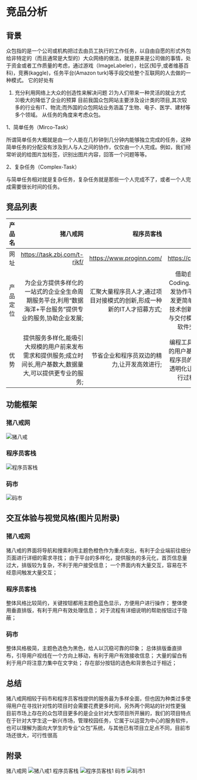 # 竞品分析




## 背景

众包指的是一个公司或机构把过去由员工执行的工作任务，以自由自愿的形式外包给非特定的（而且通常是大型的）大众网络的做法，就是原来是公司做的事情，处于资金或者工作质量的考虑，通过游戏（ImageLabeler），社区(知乎,或者维基百科)，竞赛(kaggle)，任务平台(Amazon turk)等手段交给整个互联网的人去做的一种模式。
它的好处有
1) 充分利用网络上大众的创造性来解决问题
2)为人们带来一种灵活的就业方式
3)极大的降低了企业的预算
目前我国众包网站主要涉及设计类的项目,其次较多的行业有IT、物流;而外国的众包网站业务涵盖了生物、电子、医学、建材等多个领域。
从任务的角度来考虑众包。

1、简单任务（Mirco-Task）

所谓简单任务大概就是由一个人能在几秒钟到几分钟内能够独立完成的任务，这种简单任务的分配没有涉及到人与人之间的协作，仅仅由一个人完成。例如，我们经常听说的给图片加标签，识别出图片内容，回答一个问题等等。

2、复杂任务（Complex-Task）

与简单任务相对就是复杂任务，复杂任务就是那些一个人完成不了，或者一个人完成需要很长时间的任务。

## 竞品列表

| 产品名       | 猪八戒网   |  程序员客栈  |  码市  |
| ----  | -----:  | ----:  |:-------:|
|  网址    | <https://task.zbj.com/t-rjkf/>        |       <https://www.proginn.com/>   |     https://codemart.com/    |
| 产品定位  | 为企业方提供多样化的一站式的企业全生命周期服务平台,利用“数据海洋+平台服务”提供专业的服务,协助企业发展;   |   汇聚大量程序员人才,通过项目对接模式的创新,形成一种新的IT人才招募方式;    |  借助自主研发运营Coding.net云端软件开发协作平台,秉承"让开发更简单"的理念,通过技术创新推动软件开发与交付模式的转变,提高软件交付的效率;  |
| 优势      |   提供服务多样化,能吸引大规模的用户前来发布需求和提供服务;成立时间长,用户基数大,数据量大,可以提供更专业的服务;   |   节省企业和程序员双边的精力,让开发高效进行;   |  编程工具的背景有良好的用户基础,有良好优质程序员的积累；高度的透明化让企业在项目进行过程中更安心;  |


## 功能框架

### 猪八戒网

![猪八戒](https://github.com/yikounaicha/xianqianproj/blob/master/documents/%E5%88%86%E6%9E%90%E5%9B%BE%E7%89%87/%E7%8C%AA%E5%85%AB%E6%88%92.jpg "猪八戒")

### 程序员客栈

![程序员客栈](https://github.com/yikounaicha/xianqianproj/blob/master/documents/%E5%88%86%E6%9E%90%E5%9B%BE%E7%89%87/%E7%A8%8B%E5%BA%8F%E5%91%98%E5%AE%A2%E6%A0%88.jpg "程序员客栈")

### 码市

![码市](https://github.com/yikounaicha/xianqianproj/blob/master/documents/%E5%88%86%E6%9E%90%E5%9B%BE%E7%89%87/%E7%A0%81%E5%B8%82.jpg "码市")

## 交互体验与视觉风格(图片见附录)

### 猪八戒网

猪八戒的界面将导航和搜索利用主题色橙色作为重点突出，有利于企业端前往细分页面进行详细的需求寻找；
由于平台的多样化，提供服务的多元化，首页信息量过大，排版较为复杂，不利于用户接受信息；
一个界面内有大量交互，容易在不经意间触发大量交互；

### 程序员客栈

整体风格比较简约，关键按钮都用主题色蓝色显示，方便用户进行操作；
整体使用垂直排版，有利于用户有效处理信息；
对于流程有详细说明的帮助按钮过于隐蔽；

### 码市

整体风格极简，主题色选色为黑色，给人以沉稳可靠的印象；
总体排版垂直排布，引导用户视线在一个方向上移动，有利于用户有效接收信息；
大量的留白有利于用户将注意力集中在文字处；
存在部分按钮的选色和背景色过于相近；

## 总结
猪八戒网相较于码市和程序员客栈提供的服务最为多样全面，但也因为种类过多使得用户在寻找针对性的项目时会需要花费更多时间，另外两个网站的针对性更强
目前市场上存在的众包项目更多的是企业针对大型项目所开展的，我们的项目特点在于针对大学生这一新兴市场，管理校园任务，它属于以运营为中心的服务软件，也可以理解为面向大学生的专业“众包”系统，与其他已有项目立足点不同，目前市场还很大，可行性很高

## 附录
猪八戒网
![猪八戒1](https://github.com/yikounaicha/xianqianproj/blob/master/documents/%E5%88%86%E6%9E%90%E5%9B%BE%E7%89%87/guangzhou.zbj.com_.png "猪八戒1")
程序员客栈
![程序员客栈1](https://github.com/yikounaicha/xianqianproj/blob/master/documents/%E5%88%86%E6%9E%90%E5%9B%BE%E7%89%87/www.proginn.com_.png "程序员客栈1")
码市
![码市1](https://github.com/yikounaicha/xianqianproj/blob/master/documents/%E5%88%86%E6%9E%90%E5%9B%BE%E7%89%87/codemart.com_.png "码市1")
